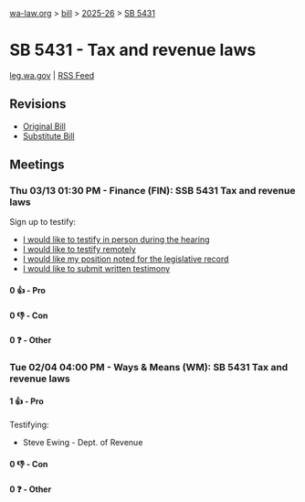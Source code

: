 [wa-law.org](/) > [bill](/bill/) > [2025-26](/bill/2025-26/) > [SB 5431](/bill/2025-26/sb/5431/)

# SB 5431 - Tax and revenue laws
[leg.wa.gov](https://app.leg.wa.gov/billsummary?BillNumber=5431&Year=2025&Initiative=false) | [RSS Feed](./rss.xml)

## Revisions
* [Original Bill](1/)
* [Substitute Bill](S/)

## Meetings
### Thu 03/13 01:30 PM - Finance (FIN): SSB 5431 Tax and revenue laws
Sign up to testify:
* [I would like to testify in person during the hearing](https://app.leg.wa.gov/csi/Testifier/Add?chamber=House&mId=33008&aId=165417&caId=26274&tId=1)
* [I would like to testify remotely](https://app.leg.wa.gov/csi/Testifier/Add?chamber=House&mId=33008&aId=165417&caId=26274&tId=2)
* [I would like my position noted for the legislative record](https://app.leg.wa.gov/csi/Testifier/Add?chamber=House&mId=33008&aId=165417&caId=26274&tId=3)
* [I would like to submit written testimony](https://app.leg.wa.gov/csi/Testifier/Add?chamber=House&mId=33008&aId=165417&caId=26274&tId=4)

#### 0 👍 - Pro

#### 0 👎 - Con

#### 0 ❓ - Other

### Tue 02/04 04:00 PM - Ways & Means (WM): SB 5431 Tax and revenue laws
#### 1 👍 - Pro
Testifying:
* Steve Ewing - Dept. of Revenue

#### 0 👎 - Con

#### 0 ❓ - Other

